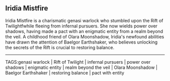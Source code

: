 ## Iridia Mistfire

Iridia Mistfire is a charismatic genasi warlock who stumbled upon the Rift of Twilightfwhile fleeing from infernal pursuers. She now wields power over shadows, having made a pact with an enigmatic entity from a realm beyond the veil. A childhood friend of Olara Moonshadow, Iridia's newfound abilities have drawn the attention of Baelgor Earthshaker, who believes unlocking the secrets of the Rift is crucial to restoring balance.


---

TAGS:genasi warlock | Rift of Twilight | infernal pursuers | power over shadows | enigmatic entity | realm beyond the veil | Olara Moonshadow | Baelgor Earthshaker | restoring balance | pact with entity
